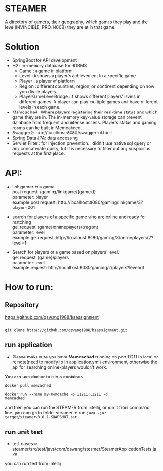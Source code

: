 # STEAMER
A directory of gamers, their geography, which games they play and the level(INVINCIBLE, PRO, N00B) they are at in that game.

# Solution
- SpringBoot for API development
- H2 : in-memory database for RDBMS
  - Game : a game in platform
  - Level : it shows a player's achievement in a specific game
  - Player : a player of platform
  - Region : different countries, region, or continent depending on how you divide players. 
  - PlayerGameLevelBridge : it shows different players' levels in different games. A player can play multiple games and have different levels in each game.
- Memcached : Where players registering their real-time status and which game they are in. The in-memory key-value storage can prevent database from frequent and intense access. Player's status and gaming rooms can be built in Memcahced. 
- Swagger2:  http://localhost:8080/swagger-ui.html
- Spring Data JPA: data accessing
- Servlet Filter : for Injection prevention. I didn't use native sql query or any concatenate query, tut it is necessary to filter out any suspicious requests at the first place. 

# API:
- link gamer to a game.  
  post request: /gaming/linkgame/{gameid}  
  parameter: player  
  example post request: http://localhost:8080/gaming/linkgame/3?player=201

- search for players of a specific game who are online and ready for matching  
  get request: {game}/onlineplayers/{region}  
  parameter: level  
  example get request: http://localhost:8080/gaming/3/onlineplayers/2?level=1

- Search for players of a game based on players' level.  
  get request: {game}/players  
  parameter: level  
  example request: http://localhost:8080/gaming/2/players?level=3

# How to run:
## Repository
https://github.com/qswang1988/bsassignment

<code>
git clone https://github.com/qswang1988/bsassignment.git
</code>

## run application

* Please make sure you have <strong>Memcached</strong> running on port 11211 in local or remote(need to modify ip in application.yml) environment, otherwise the api for searching online-players wouldn't work. 

You can use docker to it in a container.

<code>docker pull memcached</code>

<code>docker run --name my-memcache -p 11211:11211 -d memcached</code>

and then you can run the STEAMER from intellij, or run it from command line: you can go to folder steamer to run 
<code>java -jar target/steamer-0.0.1-SNAPSHOT.jar</code>

## run unit test

- test cases in: 
steamer/src/test/java/com/qswang/steamer/SteamerApplicationTests.java

you can run test from intellij



